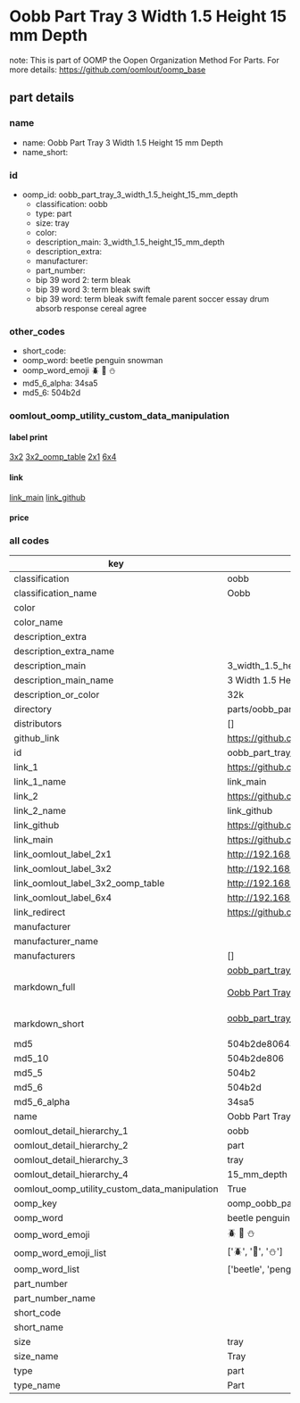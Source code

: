 # Oobb Part Tray 3 Width 1.5 Height 15 mm Depth  

note: This is part of OOMP the Oopen Organization Method For Parts. For more details: https://github.com/oomlout/oomp_base

##  part details
  







### name
* name: Oobb Part Tray 3 Width 1.5 Height 15 mm Depth
* name_short: 
### id
* oomp_id: oobb_part_tray_3_width_1.5_height_15_mm_depth
  * classification: oobb
  * type: part
  * size: tray
  * color: 
  * description_main: 3_width_1.5_height_15_mm_depth
  * description_extra: 
  * manufacturer: 
  * part_number: 
  * bip 39 word 2: term bleak
  * bip 39 word 3: term bleak swift
  * bip 39 word: term bleak swift female parent soccer essay drum absorb response cereal agree

### other_codes
* short_code: 
* oomp_word: beetle penguin snowman
* oomp_word_emoji :beetle: :penguin: :snowman:
* md5_6_alpha: 34sa5
* md5_6: 504b2d






### oomlout_oomp_utility_custom_data_manipulation
#### label print
[3x2](http://192.168.1.245:1112/?label=oomp%2034sa5)
[3x2_oomp_table](http://192.168.1.108:1112/?label=oomp%2034sa5)
[2x1](http://192.168.1.242:1112/?label=oomp%2034sa5)
[6x4](http://192.168.1.55:1112/?label=oomp%2034sa5)    

#### link

[link_main](https://github.com/oomlout/oomlout_oomp_version_1_messy/tree/main/parts/oobb_part_tray_3_width_1.5_height_15_mm_depth) [link_github](https://github.com/oomlout/oomlout_oomp_version_1_messy/tree/main/parts/oobb_part_tray_3_width_1.5_height_15_mm_depth)                             

#### price







### all codes 
| key | value |  
| --- | --- |  
| classification | oobb |  
| classification_name | Oobb |  
| color |  |  
| color_name |  |  
| description_extra |  |  
| description_extra_name |  |  
| description_main | 3_width_1.5_height_15_mm_depth |  
| description_main_name | 3 Width 1.5 Height 15 mm Depth |  
| description_or_color | 32k |  
| directory | parts/oobb_part_tray_3_width_1.5_height_15_mm_depth |  
| distributors | [] |  
| github_link | https://github.com/oomlout/oomlout_oomp_part_src/tree/main/parts/oobb_part_tray_3_width_1.5_height_15_mm_depth |  
| id | oobb_part_tray_3_width_1.5_height_15_mm_depth |  
| link_1 | https://github.com/oomlout/oomlout_oomp_version_1_messy/tree/main/parts/oobb_part_tray_3_width_1.5_height_15_mm_depth |  
| link_1_name | link_main |  
| link_2 | https://github.com/oomlout/oomlout_oomp_version_1_messy/tree/main/parts/oobb_part_tray_3_width_1.5_height_15_mm_depth |  
| link_2_name | link_github |  
| link_github | https://github.com/oomlout/oomlout_oomp_version_1_messy/tree/main/parts/oobb_part_tray_3_width_1.5_height_15_mm_depth |  
| link_main | https://github.com/oomlout/oomlout_oomp_version_1_messy/tree/main/parts/oobb_part_tray_3_width_1.5_height_15_mm_depth |  
| link_oomlout_label_2x1 | http://192.168.1.242:1112/?label=oomp%2034sa5 |  
| link_oomlout_label_3x2 | http://192.168.1.245:1112/?label=oomp%2034sa5 |  
| link_oomlout_label_3x2_oomp_table | http://192.168.1.108:1112/?label=oomp%2034sa5 |  
| link_oomlout_label_6x4 | http://192.168.1.55:1112/?label=oomp%2034sa5 |  
| link_redirect | https://github.com/oomlout/oomlout_oomp_version_1_messy/tree/main/parts/oobb_part_tray_3_width_1.5_height_15_mm_depth |  
| manufacturer |  |  
| manufacturer_name |  |  
| manufacturers | [] |  
| markdown_full | [oobb_part_tray_3_width_1.5_height_15_mm_depth](none)<br>[](none)<br>[Oobb Part Tray 3 Width 1.5 Height 15 Mm Depth](none)<br><br> |  
| markdown_short | [oobb_part_tray_3_width_1.5_height_15_mm_depth](none)<br><br> |  
| md5 | 504b2de8064389a73750154fb785e6fb |  
| md5_10 | 504b2de806 |  
| md5_5 | 504b2 |  
| md5_6 | 504b2d |  
| md5_6_alpha | 34sa5 |  
| name | Oobb Part Tray 3 Width 1.5 Height 15 mm Depth |  
| oomlout_detail_hierarchy_1 | oobb |  
| oomlout_detail_hierarchy_2 | part |  
| oomlout_detail_hierarchy_3 | tray |  
| oomlout_detail_hierarchy_4 | 15_mm_depth |  
| oomlout_oomp_utility_custom_data_manipulation | True |  
| oomp_key | oomp_oobb_part_tray_3_width_1.5_height_15_mm_depth |  
| oomp_word | beetle penguin snowman |  
| oomp_word_emoji | :beetle: :penguin: :snowman: |  
| oomp_word_emoji_list | [':beetle:', ':penguin:', ':snowman:'] |  
| oomp_word_list | ['beetle', 'penguin', 'snowman'] |  
| part_number |  |  
| part_number_name |  |  
| short_code |  |  
| short_name |  |  
| size | tray |  
| size_name | Tray |  
| type | part |  
| type_name | Part |  
